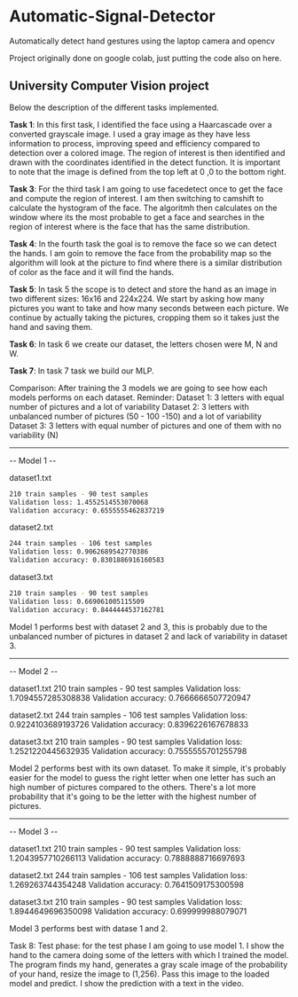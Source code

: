 # Automatic-Signal-Detector
Automatically detect hand gestures using the laptop camera and opencv

Project originally done on google colab, just putting the code also on here. 

## University Computer Vision project 

Below the description of the different tasks implemented.

**Task 1**: In this first task, I identified the face using a Haarcascade over a converted grayscale image. I used a gray image as they have less information to process, improving speed and efficiency compared to detection over a colored image.
The region of interest is then identified and drawn with the coordinates identified in the detect function. It is important to note that the image is defined from the top left at 0 ,0 to the bottom right.

**Task 3**: For the third task I am going to use facedetect once to get the face and compute the region of interest. I am then switching to camshift to calculate the hystogram of the face. The algoritmh then calculates on the window where its the most probable to get a face and searches in the region of interest where is the face that has the same distribution.

**Task 4**: In the fourth task the goal is to remove the face so we can detect the hands. I am goin to remove the face from the probability map so the algorithm will look at the picture to find where there is a similar distribution of color as the face and it will find the hands.

**Task 5**: In task 5 the scope is to detect and store the hand as an image in two different sizes: 16x16 and 224x224.
We start by asking how many pictures you want to take and how many seconds between each picture.
We continue by actually taking the pictures, cropping them so it takes just the hand and saving them.

**Task 6**: In task 6 we create our dataset, the letters chosen were M, N and W.

**Task 7**: In task 7 task we build our MLP.

Comparison: After training the 3 models we are going to see how each models performs on each dataset.
Reminder:
Dataset 1: 3 letters with equal number of pictures and a lot of variability
Dataset 2: 3 letters with unbalanced number of pictures (50 - 100 -150) and a lot of variability
Dataset 3: 3 letters with equal number of pictures and one of them with no variability (N)

---
-- Model 1 --

dataset1.txt
```sh
210 train samples - 90 test samples
Validation loss: 1.4552514553070068
Validation accuracy: 0.6555555462837219
```

dataset2.txt
```sh
244 train samples - 106 test samples
Validation loss: 0.9062689542770386
Validation accuracy: 0.8301886916160583
```

dataset3.txt
```sh
210 train samples - 90 test samples
Validation loss: 0.669061005115509
Validation accuracy: 0.8444444537162781
```

Model 1 performs best with dataset 2 and 3, this is probably due to the unbalanced number of pictures in dataset 2 and lack of variability in dataset 3.

---
-- Model 2 --

dataset1.txt
210 train samples - 90 test samples
Validation loss: 1.7094557285308838
Validation accuracy: 0.7666666507720947

dataset2.txt
244 train samples - 106 test samples
Validation loss: 0.9224103689193726
Validation accuracy: 0.8396226167678833

dataset3.txt
210 train samples - 90 test samples
Validation loss: 1.2521220445632935
Validation accuracy: 0.7555555701255798

Model 2 performs best with its own dataset. To make it simple, it's probably easier for the model to guess the right letter when one letter has such an high number of pictures compared to the others. There's a lot more probability that it's going to be the letter with the highest number of pictures.

---
-- Model 3 --

dataset1.txt
210 train samples - 90 test samples
Validation loss: 1.2043957710266113
Validation accuracy: 0.7888888716697693

dataset2.txt
244 train samples - 106 test samples
Validation loss: 1.269263744354248
Validation accuracy: 0.7641509175300598

dataset3.txt
210 train samples - 90 test samples
Validation loss: 1.8944649696350098
Validation accuracy: 0.699999988079071

Model 3 performs best with datase 1 and 2.

Task 8: Test phase: for the test phase I am going to use model 1. I show the hand to the camera doing some of the letters with which I trained the model.
The program finds my hand, generates a gray scale image of the probability of your hand, resize the image to (1,256).
Pass this image to the loaded model and predict.
I show the prediction with a text in the video.
